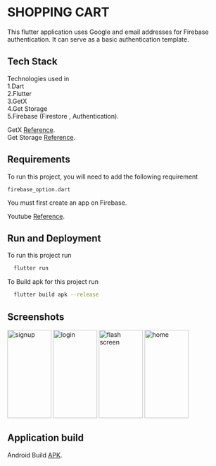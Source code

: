 
# SHOPPING CART

This flutter application uses Google and email addresses for Firebase authentication. It can serve as a basic authentication template.



## Tech Stack

Technologies used in \
	1.Dart \
	2.Flutter \
	3.GetX \
	4.Get Storage \
	5.Firebase (Firestore , Authentication).

GetX [Reference](https://pub.dev/packages/get "GETX"). \
Get Storage [Reference](https://pub.dev/packages/get_storage "GET STORAGE").

## Requirements

To run this project, you will need to add the following requirement

`firebase_option.dart`

You must first create an app on Firebase.

Youtube [Reference](https://www.youtube.com/watch?v=sz4slPFwEvs "SETUP"). 





## Run and Deployment

To run this project run

```bash
  flutter run
```
To Build apk for this project run

```bash
  flutter build apk --release
```


## Screenshots

<img src="https://github.com/sachinelavarasan/flutter_firebaseauth/assets/31089822/c6e21f8e-391e-4967-9d0a-857c021c3d32" alt="signup" style="width: 100px;
    height: 200px;object-fit:contain;">
<img src="https://github.com/sachinelavarasan/flutter_firebaseauth/assets/31089822/13c09049-ce66-4e88-9fa3-4a330b365d29" alt="login" style="width: 100px;
    height: 200px;object-fit:contain;">
<img src="https://github.com/sachinelavarasan/flutter_firebaseauth/assets/31089822/dc1a05ef-602a-419e-8f39-3ba8c4804ee6" alt="flash screen" style="width: 100px;
    height: 200px;object-fit:contain;">
<img src="https://github.com/sachinelavarasan/flutter_firebaseauth/assets/31089822/30f227db-0452-4caf-86f2-9a3993103264" alt="home" style="width: 100px;
    height: 200px;object-fit:contain;">

## Application build

Android Build   [APK](https://github.com/sachinelavarasan/flutter_firebaseauth/blob/main/assets/apk/app-release.apk "APK").

    


